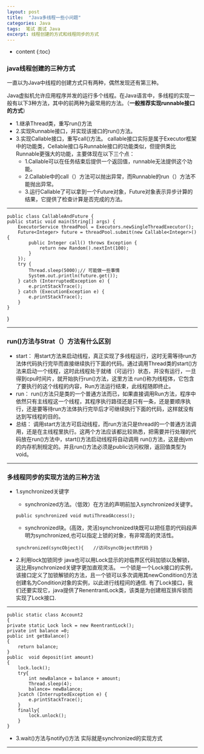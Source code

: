 ```yaml
---
layout: post
title:  "Java多线程一些小问题"
categories: Java
tags:  笔试 面试 Java
excerpt: 线程创建的方式和线程同步的方式
---
```


* content
{:toc}



### java线程创建的三种方式
一直以为Java中线程的创建方式只有两种，偶然发现还有第三种。

Java虚拟机允许应用程序并发的运行多个线程。在Java语言中，多线程的实现一般有以下3种方法，其中的前两种为最常用的方法。（**一般推荐实现runnable接口的方式**）

 - 1.继承Thread类，重写run()方法
 - 2.实现Runnable接口，并实现该接口的run()方法。
 - 3.实现Callable接口，重写call()方法。
    callable接口实际是属于Executor框架中的功能类，Cellable接口与Runnable接口的功能类似，但提供类比Runnable更强大的功能，主要体现在以下三个点：
     - 1.Callable可以在任务结束后提供一个返回值，runnable无法提供这个功能。
     - 2.Callable中的call（）方法可以抛出异常，而Runnable的run（）方法不能抛出异常。
     - 3.运行Callable了可以拿到一个Future对象，Future对象表示异步计算的结果，它提供了检查计算是否完成的方法。
***
    public class CallableAndFuture {
    public static void main(String[] args) {
        ExecutorService threadPool = Executors.newSingleThreadExecutor();
        Future<Integer> future = threadPool.submit(new Callable<Integer>() {
            public Integer call() throws Exception {
                return new Random().nextInt(100);
            }
        });
        try {
            Thread.sleep(5000);// 可能做一些事情
            System.out.println(future.get());
        } catch (InterruptedException e) {
            e.printStackTrace();
        } catch (ExecutionException e) {
            e.printStackTrace();
        }
    }
}

---

### run()方法与Strat（）方法有什么区别
 -  start：
用start方法来启动线程，真正实现了多线程运行，这时无需等待run方法体代码执行完毕而直接继续执行下面的代码。通过调用Thread类的start()方法来启动一个线程，这时此线程处于就绪（可运行）状态，并没有运行，一旦得到cpu时间片，就开始执行run()方法，这里方法 run()称为线程体，它包含了要执行的这个线程的内容，Run方法运行结束，此线程随即终止。
 - run：
run()方法只是类的一个普通方法而已，如果直接调用Run方法，程序中依然只有主线程这一个线程，其程序执行路径还是只有一条，还是要顺序执行，还是要等待run方法体执行完毕后才可继续执行下面的代码，这样就没有达到写线程的目的。
- 总结：
调用start方法方可启动线程，而run方法只是thread的一个普通方法调用，还是在主线程里执行。这两个方法应该都比较熟悉，把需要并行处理的代码放在run()方法中，start()方法启动线程将自动调用 run()方法，这是由jvm的内存机制规定的。并且run()方法必须是public访问权限，返回值类型为void。

---

### 多线程同步的实现方法的三种方法
- 1.synchronized关键字
    * synchronized方法。（低效）在方法的声明前加入synchronized关键字。
    
    `public synchronized void mutiThreadAccess();`

    * synchronized块。(高效，灵活)synchronized块既可以把任意的代码段声明为synchronized,也可以指定上锁的对象，有非常高的灵活性。
    
    `synchronized(syncObject){`
    `   //访问syncObject的代码`
    `}`
- 2.利用lock加锁同步
java也可以用Lock显示的对临界区代码加锁以及解锁，这比用synchronized关键字更加直观灵活。
一个锁是一个Lock接口的实例，该接口定义了加锁解锁的方法，且一个锁可以多次调用其newCondition()方法创建名为Condition对象的实例，以此进行线程间的通信.
有了Lock接口，我们还要实现它，java提供了RenentrantLock类，该类是为创建相互排斥锁而实现了Lock接口.

***
    public static class Account2
    {
    private static Lock lock = new ReentrantLock();
    private int balance =0;
    public int getBalance()
    {
        return balance;
    }
    public  void deposit(int amount)
    {
        lock.lock();
        try{
            int newBalance = balance + amount;
            Thread.sleep(4);   
            balance= newBalance;
        }catch (InterruptedException e) {
            e.printStackTrace();
        }
        finally{
            lock.unlock();
        }
    }

- 3.wait()方法与notify()方法
    实际就是synchronized的实现方式
---


